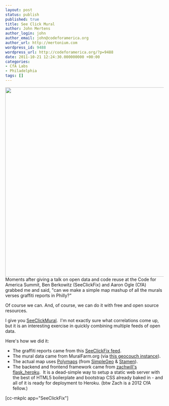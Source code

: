 ```yaml
---
layout: post
status: publish
published: true
title: See Click Mural
author: John Mertens
author_login: john
author_email: john@codeforamerica.org
author_url: http://mertonium.com
wordpress_id: 9488
wordpress_url: http://codeforamerica.org/?p=9488
date: 2011-10-21 12:24:30.000000000 +00:00
categories:
- CfA Labs
- Philadelphia
tags: []
---
```

<a href="http://codeforamerica.org/wp-content/uploads/2011/10/seeclickmural.png"><img class="alignleft size-full wp-image-9492" title="seeclickmural" src="http://codeforamerica.org/wp-content/uploads/2011/10/seeclickmural.png" alt="" width="600" /></a>Moments after giving a talk on open data and code reuse at the Code for America Summit, Ben Berkowitz (SeeClickFix) and Aaron Ogle (CfA) grabbed me and said, "can we make a simple map mashup of all the murals verses graffiti reports in Philly?"

Of course we can. And, of course, we can do it with free and open source resources.

I give you <a title="SeeClickMural" href="http://seeclickmural.herokuapp.com/" target="_blank">SeeClickMural</a>.  I'm not exactly sure what correlations come up, but it is an interesting exercise in quickly combining multiple feeds of open data.

Here's how we did it:
<ul>
	<li>The graffiti reports came from this <a href="http://seeclickfix.com/philadelphia/issues?end_date=Any&amp;format=json&amp;num_results=500&amp;page=1&amp;search=graffiti&amp;sort=issues.created_at&amp;start_date=Any&amp;status%5BAcknowledged%5D=true&amp;status%5BArchived%5D=true&amp;status%5BClosed%5D=true&amp;status%5BOpen%5D=true&amp;at=philadelphia+pa" target="_blank">SeeClickFix feed</a>.</li>
	<li>The mural data came from MuralFarm.org (via <a href="http://x.iriscouch.com/murals/_design/geo/_spatiallist/geojson/full?bbox=-180,-90,180,90" target="_blank">this geocouch instance</a>).</li>
	<li>The actual map uses <a title="Polymaps homepage" href="http://polymaps.org/" target="_blank">Polymaps</a> (from <a title="SimpleGeo" href="http://simplegeo.com/" target="_blank">SimpleGeo</a> &amp; <a title="Stamen" href="http://stamen.com/" target="_blank">Stamen</a>).</li>
	<li>The backend and frontend framework came from <a href="https://github.com/zachwill/flask_heroku" target="_blank">zachwill's flask_heroku</a>.  It is a dead-simple way to setup a static web server with the best of HTML5 boilerplate and bootstrap CSS already baked in - and all of it is ready for deployment to Heroku. (btw Zach is a 2012 CfA fellow.)</li>
</ul>

[cc-mkplc app="SeeClickFix"]
